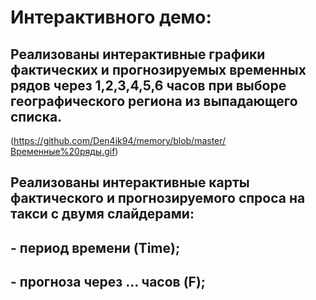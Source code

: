 # Интерактивного демо:

## Реализованы интерактивные графики фактических и прогнозируемых временных рядов через 1,2,3,4,5,6 часов при выборе географического региона из выпадающего списка.

(https://github.com/Den4ik94/memory/blob/master/Временные%20ряды.gif)

## Реализованы интерактивные карты фактического и прогнозируемого спроса на такси с двумя слайдерами: 
## - период времени (Time);
## - прогноза через ... часов (F);
